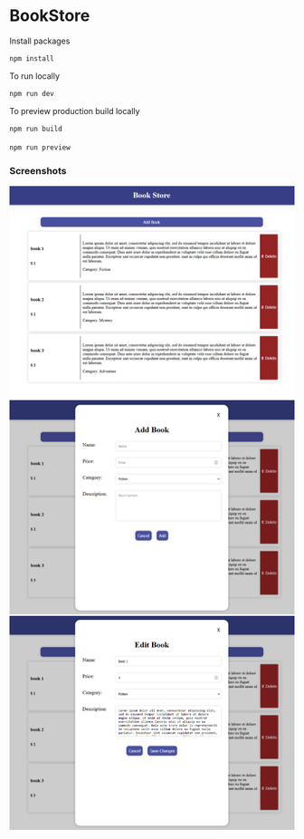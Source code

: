 # BookStore

Install packages
``` bash
npm install
```

To run locally
``` bash
npm run dev
```

To preview production build locally
``` bash
npm run build

npm run preview
```

### Screenshots
![](./screenshots/mainPage.png)
![](./screenshots/addPage.png)
![](./screenshots/editPage.png)

